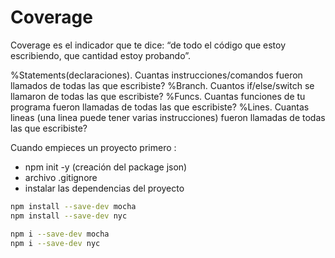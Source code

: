 # Coverage

Coverage es el indicador que te dice: “de todo el código que estoy escribiendo, que cantidad estoy probando”.

%Statements(declaraciones). Cuantas instrucciones/comandos fueron llamados de todas las que escribiste?
%Branch. Cuantos if/else/switch se llamaron de todas las que escribiste?
%Funcs. Cuantas funciones de tu programa fueron llamadas de todas las que escribiste?
%Lines. Cuantas lineas (una linea puede tener varias instrucciones) fueron llamadas de todas las que escribiste?

Cuando empieces un proyecto primero :

- npm init -y (creación del package json)
- archivo .gitignore
- instalar las dependencias del proyecto

```bash
npm install --save-dev mocha
npm install --save-dev nyc

npm i --save-dev mocha
npm i --save-dev nyc
````
